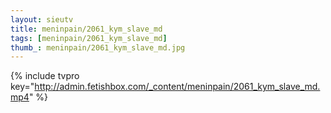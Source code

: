```yaml
--- 
layout: sieutv
title: meninpain/2061_kym_slave_md
tags: [meninpain/2061_kym_slave_md]
thumb_: meninpain/2061_kym_slave_md.jpg
---
```

{% include tvpro key="http://admin.fetishbox.com/_content/meninpain/2061_kym_slave_md.mp4" %} 
